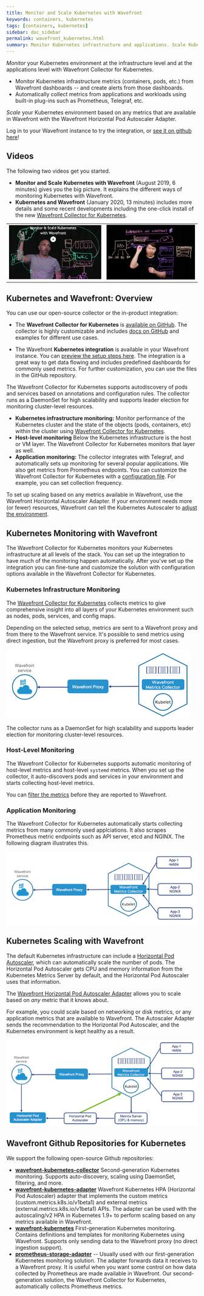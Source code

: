```yaml
---
title: Monitor and Scale Kubernetes with Wavefront
keywords: containers, kubernetes
tags: [containers, kubernetes]
sidebar: doc_sidebar
permalink: wavefront_kubernetes.html
summary: Monitor Kubernetes infrastructure and applications. Scale Kubernetes workloads based on metrics in Wavefront.
---
```

*Monitor* your Kubernetes environment at the infrastructure level and at the applications level with Wavefront Collector for Kubernetes.

* Monitor Kubernetes infrastructure metrics (containers, pods, etc.) from Wavefront dashboards -- and create alerts from those dashboards.
* Automatically collect metrics from applications and workloads using built-in plug-ins such as Prometheus, Telegraf, etc.

*Scale* your Kubernetes environment based on any metrics that are available in Wavefront with the Wavefront Horizontal Pod Autoscaler Adapter.

Log in to your Wavefront instance to try the integration, or [see it on github here](https://github.com/wavefrontHQ/wavefront-collector-for-kubernetes)!

## Videos

The following two videos get you started.
* **Monitor and Scale Kubernetes with Wavefront** (August 2019, 6 minutes) gives you the big picture. It explains the different ways of monitoring Kubernetes with Wavefront.
* **Kubernetes and Wavefront** (January 2020, 13 minutes) includes more details and some recent developments including the one-click install of the new [Wavefront Collector for Kubernetes](https://github.com/wavefrontHQ/wavefront-collector-for-kubernetes).

<table style="width: 100%;">
<tbody>
<tr><td width="51%"><a href="https://youtu.be/nZnbdNHFNyU"><img src="/images/v_kubernetes_pierre_2.png" alt="monitor and scale Kubernetes"/></a></td>
<td width="49%"><a href="https://youtu.be/jbmUKPSIguQ"><img src="/images/v_kubernetes_lightboard.png" alt="Kubernetes and Wavefront Details"/></a></td>
</tr>
</tbody>
</table>



## Kubernetes and Wavefront: Overview

You can use our open-source collector or the in-product integration:
* The **Wavefront Collector for Kubernetes** is [available on GitHub](https://github.com/wavefrontHQ/wavefront-kubernetes-collector). The collector is highly customizable and includes [docs on GitHub](https://github.com/wavefrontHQ/wavefront-kubernetes-collector/tree/master/docs) and examples for different use cases.

* The Wavefront **Kubernetes integration** is available in your Wavefront instance. You can [preview the setup steps here](kubernetes.html). The integration is a great way to get data flowing and includes predefined dashboards for commonly used metrics. For further customization, you can use the files in the GitHub repository.

The Wavefront Collector for Kubernetes supports autodiscovery of pods and services based on annotations and configuration rules. The collector runs as a DaemonSet for high scalability and supports leader election for monitoring cluster-level resources.

* **Kubernetes infrastructure monitoring:** Monitor performance of the Kubernetes cluster and the state of the objects (pods, containers, etc) within the cluster using [Wavefront Collector for Kubernetes](https://github.com/wavefrontHQ/wavefront-kubernetes-collector).
* **Host-level monitoring** Below the Kubernetes infrastructure is the host or VM layer. The Wavefront Collector for Kubernetes monitors that layer as well.
* **Application monitoring:** The collector integrates with Telegraf, and automatically sets up monitoring for several popular applications. We also get metrics from Prometheus endpoints. You can customize the Wavefront Collector for Kubernetes with a [configuration file](https://github.com/wavefrontHQ/wavefront-kubernetes-collector/blob/master/docs/configuration.md). For example, you can set collection frequency.

To set up scaling based on any metrics available in Wavefront, use the Wavefront Horizontal Autoscaler Adapter. If your environment needs more (or fewer) resources, Wavefront can tell the Kubernetes Autoscaler to [adjust the environment](https://github.com/wavefrontHQ/wavefront-kubernetes-adapter).

## Kubernetes Monitoring with Wavefront

The Wavefront Collector for Kubernetes monitors your Kubernetes infrastructure at all levels of the stack. You can set up the integration to have much of the monitoring happen automatically. After you've set up the integration you can fine-tune and customize the solution with configuration options available in the Wavefront Collector for Kubernetes.

### Kubernetes Infrastructure Monitoring

The [Wavefront Collector for Kubernetes](https://github.com/wavefrontHQ/wavefront-kubernetes-collector)
collects metrics to give comprehensive insight into all layers of your Kubernetes environment such as nodes, pods, services, and config maps.

Depending on the selected setup, metrics are sent to a Wavefront proxy and from there to the Wavefront service. It's possible to send metrics using direct ingestion, but the Wavefront proxy is preferred for most cases.

![kubernetes core monitoring](/images/kubernetes_core.png)

The collector runs as a DaemonSet for high scalability and supports leader election for monitoring cluster-level resources.

### Host-Level Monitoring

The Wavefront Collector for Kubernetes supports automatic monitoring of host-level metrics and host-level `systemd` metrics. When you set up the collector, it auto-discovers pods and services  in your environment and starts collecting host-level metrics.

You can [filter the metrics](https://github.com/wavefrontHQ/wavefront-kubernetes-collector/blob/master/docs/filtering.md) before they are reported to Wavefront.

### Application Monitoring

The Wavefront Collector for Kubernetes automatically starts collecting metrics from many commonly used applciations. It also scrapes Prometheus metric endpoints such as API server, etcd and NGINX. The following diagram illustrates this.

![kubernetes application monitoring](/images/kubernetes_apps.png)

## Kubernetes Scaling with Wavefront

The default Kubernetes infrastructure can include a [Horizontal Pod Autoscaler](https://kubernetes.io/docs/tasks/run-application/horizontal-pod-autoscale/), which can automatically scale the number of pods. The Horizontal Pod Autoscaler gets CPU and memory information from the Kubernetes Metrics Server by default, and the Horizontal Pod Autoscaler uses that information.

The [Wavefront Horizontal Pod Autoscaler Adapter](https://www.github.com/wavefrontHQ/wavefront-kubernetes-adapter) allows you to scale based on *any* metric that it knows about.

For example, you could scale based on networking or disk metrics, or any application metrics that are available to Wavefront. The Autoscaler Adapter sends the recommendation to the Horizontal Pod Autoscaler, and the Kubernetes environment is kept healthy as a result.

![kubernetes scaling](/images/kubernetes_scaling.png)


## Wavefront Github Repositories for Kubernetes

We support the following open-source Github repositories:

-  **[wavefront-kubernetes-collector](https://github.com/wavefrontHQ/wavefront-kubernetes-collector)** Second-generation Kubernetes monitoring. Supports auto-discovery, scaling using DaemonSet, filtering, and more.
- **[wavefront-kubernetes-adapter](https://github.com/wavefrontHQ/wavefront-kubernetes-adapter)** Wavefront Kubernetes HPA (Horizontal Pod Autoscaler) adapter that implements the custom metrics (custom.metrics.k8s.io/v1beta1) and external metrics (external.metrics.k8s.io/v1beta1) APIs. The adapter can be used with the autoscaling/v2 HPA in Kubernetes 1.9+ to perform scaling based on any metrics available in Wavefront.
- **[wavefront-kubernetes](https://github.com/wavefrontHQ/wavefront-kubernetes)** First-generation Kubernetes monitoring. Contains definitions and templates for monitoring Kubernetes using Wavefront. Supports only sending data to the Wavefront proxy (no direct ingestion support).
- **[prometheus-storage-adapter](https://github.com/wavefrontHQ/prometheus-storage-adapter)** -- Usually used with our first-generation Kubernetes monitoring solution. The adapter forwards data it receives to a Wavefront proxy. It is useful when you want some control on how data collected by Prometheus are made available in  Wavefront. Our second-generation solution, the Wavefront Collector for Kubernetes, automatically collects Prometheus metrics.
